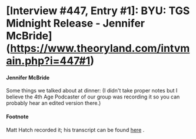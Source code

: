 # [Interview #447, Entry #1]: BYU: TGS Midnight Release - Jennifer McBride](https://www.theoryland.com/intvmain.php?i=447#1)

#### Jennifer McBride

Some things we talked about at dinner: (I didn't take proper notes but I believe the 4th Age Podcaster of our group was recording it so you can probably hear an edited version there.)

#### Footnote

Matt Hatch recorded it; his transcript can be found
[here](http://www.theoryland.com/intvmain.php?i=454)
.

